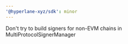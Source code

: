 ```yaml
---
'@hyperlane-xyz/sdk': minor
---
```


Don't try to build signers for non-EVM chains in MultiProtocolSignerManager
